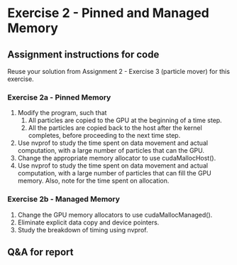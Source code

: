 # Exercise 2 - Pinned and Managed Memory

## Assignment instructions for code

Reuse your solution from Assignment 2 - Exercise 3 (particle mover) for this exercise.

### Exercise 2a - Pinned Memory

1. Modify the program, such that
   1. All particles are copied to the GPU at the beginning of a time step.
   2. All the particles are copied back to the host after the kernel completes, before proceeding to the next time step.
2. Use nvprof to study the time spent on data movement and actual computation, with a large number of particles that can the GPU.
3. Change the appropriate memory allocator to use cudaMallocHost().
4. Use nvprof to study the time spent on data movement and actual computation, with a large number of particles that can fill the GPU memory. Also, note for the time spent on allocation.

### Exercise 2b - Managed Memory

1. Change the GPU memory allocators to use cudaMallocManaged().
1. Eliminate explicit data copy and device pointers.
1. Study the breakdown of timing using nvprof.

## Q&A for report

